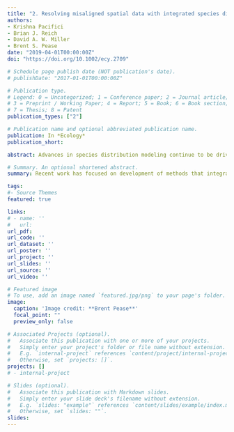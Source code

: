 ```yaml
---
title: "2. Resolving misaligned spatial data with integrated species distribution models"
authors:
- Krishna Pacifici
- Brian J. Reich
- David A. W. Miller
- Brent S. Pease
date: "2019-04-01T00:00:00Z"
doi: "https://doi.org/10.1002/ecy.2709"

# Schedule page publish date (NOT publication's date).
# publishDate: "2017-01-01T00:00:00Z"

# Publication type.
# Legend: 0 = Uncategorized; 1 = Conference paper; 2 = Journal article;
# 3 = Preprint / Working Paper; 4 = Report; 5 = Book; 6 = Book section;
# 7 = Thesis; 8 = Patent
publication_types: ["2"]

# Publication name and optional abbreviated publication name.
publication: In *Ecology*
publication_short:

abstract: Advances in species distribution modeling continue to be driven by a need to predict species responses to environmental change coupled with increasing data availability. Recent work has focused on development of methods that integrate multiple streams of data to model species distributions. Combining sources of information increases spatial coverage and can improve accuracy in estimates of species distributions. However, when fusing multiple streams of data, the temporal and spatial resolutions of data sources may be mismatched. This occurs when data sources have fluctuating geographic coverage, varying spatial scales and resolutions, and differing sources of bias and sparsity. It is well documented in the spatial statistics literature that ignoring the misalignment of different data sources will result in bias in both the point estimates and uncertainty. This will ultimately lead to inaccurate predictions of species distributions. Here, we examine the issue of misaligned data as it relates specifically to integrated species distribution models. We then provide a general solution that builds off work in the statistical literature for the change‐of‐support problem. Specifically, we leverage spatial correlation and repeat observations at multiple scales to make statistically valid predictions at the ecologically relevant scale of inference. An added feature of the approach is that addressing differences in spatial resolution between data sets can allow for the evaluation and calibration of lesser‐quality sources in many instances. Using both simulations and data examples, we highlight the utility of this modeling approach and the consequences of not reconciling misaligned spatial data. We conclude with a brief discussion of the upcoming challenges and obstacles for species distribution modeling via data fusion.

# Summary. An optional shortened abstract.
summary: Recent work has focused on development of methods that integrate multiple streams of data to model species distributions. Combining sources of information increases spatial coverage and can improve accuracy in estimates of species distributions. However, when fusing multiple streams of data, the temporal and spatial resolutions of data sources may be mismatched.

tags:
#- Source Themes
featured: true

links:
# - name: ''
#   url: 
url_pdf: 
url_code: ''
url_dataset: ''
url_poster: ''
url_project: ''
url_slides: ''
url_source: ''
url_video: ''

# Featured image
# To use, add an image named `featured.jpg/png` to your page's folder. 
image:
  caption: 'Image credit: **Brent Pease**'
  focal_point: ""
  preview_only: false

# Associated Projects (optional).
#   Associate this publication with one or more of your projects.
#   Simply enter your project's folder or file name without extension.
#   E.g. `internal-project` references `content/project/internal-project/index.md`.
#   Otherwise, set `projects: []`.
projects: []
# - internal-project

# Slides (optional).
#   Associate this publication with Markdown slides.
#   Simply enter your slide deck's filename without extension.
#   E.g. `slides: "example"` references `content/slides/example/index.md`.
#   Otherwise, set `slides: ""`.
slides:
---
```


